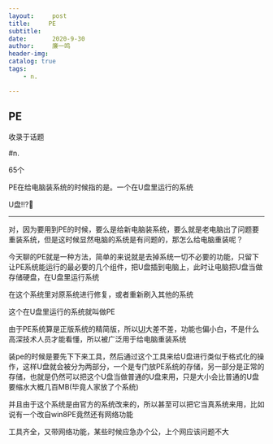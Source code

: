 ```yaml
---
layout:     post
title:     PE 
subtitle:   
date:       2020-9-30
author:     廉一鸣
header-img: 
catalog: true
tags:
    - n.

---
```


## PE

收录于话题

\#n.

65个

 PE在给电脑装系统的时候指的是。一个在U盘里运行的系统

U盘!!?🌚

------

对，因为要用到PE的时候，要么是给新电脑装系统，要么就是老电脑出了问题要重装系统，但是这时候显然电脑的系统是有问题的，那怎么给电脑重装呢？

今天聊的PE就是一种方法，简单的来说就是去掉系统一切不必要的功能，只留下让PE系统能运行的最必要的几个组件，把U盘插到电脑上，此时让电脑把U盘当做存储硬盘，在U盘里运行系统

在这个系统里对原系统进行修复，或者重新刷入其他的系统

这个在U盘里运行的系统就叫做PE

由于PE系统算是正版系统的精简版，所以[UI](https://mp.weixin.qq.com/s?__biz=MzI4Nzc2MzA3OQ==&mid=2247484221&idx=2&sn=6182e46f0342d53f24b93e25f9033650&scene=21#wechat_redirect)大差不差，功能也偏小白，不是什么高深技术人员才能看懂，所以被广泛用于给电脑重装系统

装pe的时候是要先下下来工具，然后通过这个工具来给U盘进行类似于格式化的操作，这样U盘就会被分为两部分，一个是专门放PE系统的存储，另一部分是正常的存储，也就是仍然可以把这个U盘当做普通的U盘来用，只是大小会比普通的U盘要缩水大概几百MB(毕竟人家放了个系统)

并且由于这个系统是由官方的系统改来的，所以甚至可以把它当真系统来用，比如说有一个改自win8PE竟然还有网络功能

工具齐全，又带网络功能，某些时候应急办个公，上个网应该问题不大





